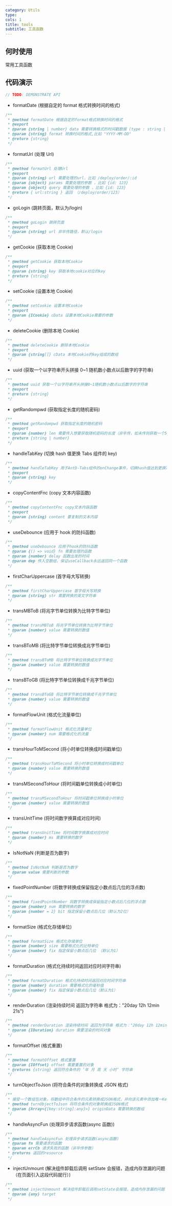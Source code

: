 ```yaml
---
category: Utils
type: 
cols: 1
title: tools
subtitle: 工具函数
---
```


## 何时使用
常用工具函数

## 代码演示

```typescript
// TODO: DEMONSTRATE API
```

- formatDate (根据自定的 format 格式转换时间的格式)

```typescript
/**
 * @method formatDate 根据自定的format格式转换时间的格式
 * @export
 * @param {string | number} data 需要转换格式的时间戳数据 (type : string | number)
 * @param {string} format 转换时间的格式,比如 "YYYY-MM-DD"
 * @return {string}
 */
```

- formatUrl (处理 Url)

```typescript
/**
 * @method formatUrl 处理Url
 * @export
 * @param {string} url 需要处理的url，比如 /deploy/order/:id
 * @param {object} params 需要处理的参数 ，比如 {id: 123}
 * @param {object} query 需要处理的参数 ，比如 {id: 123}
 * @return { url:string } 返回 （/deploy/order/123）
 */
```

- goLogin (跳转页面，默认为/login)

```typescript
/**
 * @method goLogin 跳转页面
 * @export
 * @param {string} url 非毕传路径，默认/login
 */
```

- getCookie (获取本地 Cookie)

```typescript
/**
 * @method getCookie 获取本地Cookie
 * @export
 * @param {string} key 获取本地cookie对应的key
 * @return {string}
 */
```

- setCookie (设置本地 Cookie)

```typescript
/**
 * @method setCookie 设置本地Cookie
 * @export
 * @param {ICookie} cData 设置本地Cookie需要的参数
 */
```

- deleteCookie (删除本地 Cookie)

```typescript
/**
 * @method deleteCookie 删除本地Cookie
 * @export
 * @param {string[]} cData 本地Cookie的key组成的数组
 */
```

- uuid (获取一个以字符串开头拼接 0~1 随机数小数点以后数字的字符串)

```typescript
/**
 * @method uuid 获取一个以字符串开头拼接0~1随机数小数点以后数字的字符串
 * @export
 * @return {string}
 */
```

- getRandompwd (获取指定长度的随机密码)

```typescript
/**
 * @method getRandompwd 获取指定长度的随机密码
 * @export
 * @param {number} len 需要传入想要获取随机密码的长度（非毕传，如未传则获取一个5位的随机数）
 * @return {string | number}
 */
```

- handleTabKey (切换 hash 值更换 Tabs 组件的 key)

```typescript
/**
 * @method handleTabKey 用于AntD-Tabs组件的onChange事件，切换hash值达到更换Tabs组件的key
 * @export
 * @param {string} key
 */
```

- copyContentFnc (copy 文本内容函数)

```typescript
/**
 * @method copyContentFnc copy文本内容函数
 * @export
 * @param {string} content 要复制的文本内容
 */
```

- useDebounce (应用于 hook 的防抖函数)

```typescript
/**
 * @method useDebounce 应用于hook的防抖函数
 * @param {() => void} fn 需要处理的函数
 * @param {number} delay 函数出发的时间
 * @param dep 传入空数组，保证useCallback永远返回同一个函数
 */
```

- firstCharUppercase (首字母大写转换)

```typescript
/**
 * @method firstCharUppercase 首字母大写转换
 * @param {string} str 需要转换的英文字符串
 */
```

- transMBToB (将兆字节单位转换为比特字节单位)

```typescript
/**
 * @method transMBToB 将兆字节单位转换为比特字节单位
 * @param {number} value 需要转换的数值
 */
```

- transBToMB (将比特字节单位转换成兆字节单位)

```typescript
/**
 * @method transBToMB 将比特字节单位转换成兆字节单位
 * @param {number} value 需要转换的数值
 */
```

- transBToGB (将比特字节单位转换成千兆字节单位)

```typescript
/**
 * @method transBToGB 将比特字节单位转换成千兆字节单位
 * @param {number} value 需要转换的数值
 */
```

- formatFlowUnit (格式化流量单位)

```typescript
/**
 * @method formatFlowUnit 格式化流量单位
 * @param {number} num 需要格式化的流量
 */
```

- transHourToMSecond (将小时单位转换成时间戳单位)

```typescript
/**
 * @method transHourToMSecond 将小时单位转换成时间戳单位
 * @param {number} value 需要转换的数值
 */
```

- transMSecondToHour (将时间戳单位转换成小时单位)

```typescript
/**
 * @method transMSecondToHour 将时间戳单位转换成小时单位
 * @param {number} value 需要转换的数值
 */
```

- transUnitTime (将时间数字换算成对应时间)

```typescript
/**
 * @method transUnitTime 将时间数字换算成对应时间
 * @param {number} ms 需要转换的数字
 */
```

- IsNotNaN (判断是否为数字)

```typescript
/**
 * @method IsNotNaN 判断是否为数字
 * @param value 需要判断的参数
 */
```

- fixedPointNumber (将数字转换成保留指定小数点后几位的浮点数)

```typescript
/**
 * @method fixedPointNumber 将数字转换成保留指定小数点后几位的浮点数
 * @param {number} num 需要转换的数字
 * @param {number = 2} bit 指定保留小数点后几位（默认为2位）
 */
```

- formatSize (格式化存储单位)

```typescript
/**
 * @method formatSize 格式化存储单位
 * @param {number} size 需要格式化的比特单位
 * @param {number} fix 指定保留小数点后几位 （默认为1）
 */
```

- formatDuration (格式化持续时间返回对应时间字符串)

```typescript
/**
 * @method formatDuration 格式化持续时间返回对应时间字符串
 * @param {number} duration 需要格式化的毫秒值
 * @param {number} fix 指定保留小数点后几位（默认为1）
 */
```

- renderDuration (渲染持续时间 返回为字符串 格式为："20day 12h 12min 21s")

```typescript
/**
 * @method renderDuration 渲染持续时间 返回为字符串 格式为："20day 12h 12min 21s"
 * @param {IDuration} duration 需要渲染的时间对象
 */
```

- formatOffset (格式重置)

```typescript
/**
 * @method formatOffset 格式重置
 * @param {IOffset} offset 需要重置的对象
 * @returns {string} 返回符合条件的 ’年 月 周 天 小时‘ 字符串
 */
```

- turnObjectToJson (将符合条件的对象转换成 JSON 格式)

```typescript
/**
 * 接受一个数组包对象，将数组中符合条件的元素转换成JSON格式，并向该元素中添加唯一Key
 * @method turnObjectToJson 将符合条件的对象转换成JSON格式
 * @param {Array<{[key:string]:any}>} originData 需要转换的数组
 */
```

- handleAsyncFun (处理异步请求函数(async 函数))

```typescript
/**
 * @method handleAsyncFun 处理异步请求函数(async函数)
 * @param fn 需要请求的函数
 * @param errCb 请求失败的函数（非毕传参数）
 * @returns 返回的resource
 */
```

- injectUnmount (解决组件卸载后调用 setState 会报错，造成内存泄漏的问题（在页面引入这段代码就行）)

```typescript
/**
 * @method injectUnmount 解决组件卸载后调用setState会报错，造成内存泄漏的问题（在页面引入这段代码就行）
 * @param {any} target
 */
```
